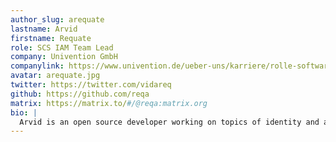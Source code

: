 ```yaml
---
author_slug: arequate
lastname: Arvid
firstname: Requate
role: SCS IAM Team Lead
company: Univention GmbH
companylink: https://www.univention.de/ueber-uns/karriere/rolle-software-engineering/
avatar: arequate.jpg
twitter: https://twitter.com/vidareq
github: https://github.com/reqa
matrix: https://matrix.to/#/@reqa:matrix.org
bio: |
  Arvid is an open source developer working on topics of identity and access management for Univention and currently for the Sovereign Cloud Stack in particular. Theoretical physicist by education he converted from administration of a Unix based University faculty to helping develop, debug and maintain an enterprise Linux distribution for identity management that builds bridges between the open and the closed source world thanks to open standards. Now helping to get aspects of IAM addressed and integrated into the Sovereign Cloud Stack.
---
```


